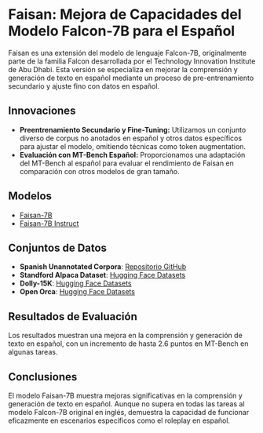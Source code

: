 
# Faisan: Mejora de Capacidades del Modelo Falcon-7B para el Español

Faisan es una extensión del modelo de lenguaje Falcon-7B, originalmente parte de la familia Falcon desarrollada por el Technology Innovation Institute de Abu Dhabi. Esta versión se especializa en mejorar la comprensión y generación de texto en español mediante un proceso de pre-entrenamiento secundario y ajuste fino con datos en español.

## Innovaciones
- **Preentrenamiento Secundario y Fine-Tuning:** Utilizamos un conjunto diverso de corpus no anotados en español y otros datos específicos para ajustar el modelo, omitiendo técnicas como token augmentation.
- **Evaluación con MT-Bench Español:** Proporcionamos una adaptación del MT-Bench al español para evaluar el rendimiento de Faisan en comparación con otros modelos de gran tamaño.

## Modelos
- [Faisan-7B](https://huggingface.co/ClementeH/faisan-7b)
- [Faisan-7B Instruct](https://huggingface.co/ClementeH/Faisan-7b-Instruct-v3)

## Conjuntos de Datos
- **Spanish Unannotated Corpora**: [Repositorio GitHub](https://github.com/josecannete/spanish-corpora)
- **Standford Alpaca Dataset**: [Hugging Face Datasets](https://huggingface.co/datasets/tatsu-lab/alpaca)
- **Dolly-15K**: [Hugging Face Datasets](https://huggingface.co/datasets/databricks/databricks-dolly-15k)
- **Open Orca**: [Hugging Face Datasets](https://huggingface.co/datasets/Open-Orca/OpenOrca)

## Resultados de Evaluación
Los resultados muestran una mejora en la comprensión y generación de texto en español, con un incremento de hasta 2.6 puntos en MT-Bench en algunas tareas.

## Conclusiones
El modelo Faisan-7B muestra mejoras significativas en la comprensión y generación de texto en español. Aunque no supera en todas las tareas al modelo Falcon-7B original en inglés, demuestra la capacidad de funcionar eficazmente en escenarios específicos como el roleplay en español.
